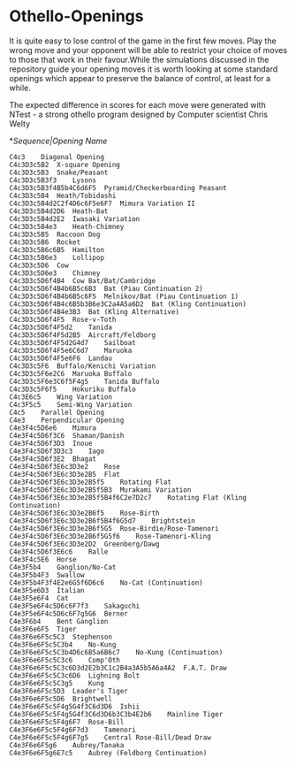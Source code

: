 # Othello-Openings

It is quite easy to lose control of the game in the first few moves. Play the wrong move and your opponent will be able to restrict your choice of moves to those that work in their favour.While the simulations discussed in the repository guide your opening moves it is worth looking at some standard openings which appear to preserve the balance of control, at least for a while.

The expected difference in scores for each move were generated with NTest - a strong othello program designed by Computer scientist  Chris Welty

**Sequence|Opening Name*

 	C4c3	Diagonal Opening
 	C4c3D3c5B2	X-square Opening
 	C4c3D3c5B3	Snake/Peasant
 	C4c3D3c5B3f3	Lysons
 	C4c3D3c5B3f4B5b4C6d6F5	Pyramid/Checkerboarding Peasant
 	C4c3D3c5B4	Heath/Tobidashi
 	C4c3D3c5B4d2C2f4D6c6F5e6F7	Mimura Variation II
 	C4c3D3c5B4d2D6	Heath-Bat
 	C4c3D3c5B4d2E2	Iwasaki Variation
 	C4c3D3c5B4e3	Heath-Chimney
 	C4c3D3c5B5	Raccoon Dog
 	C4c3D3c5B6	Rocket
 	C4c3D3c5B6c6B5	Hamilton
 	C4c3D3c5B6e3	Lollipop
 	C4c3D3c5D6	Cow
 	C4c3D3c5D6e3	Chimney
 	C4c3D3c5D6f4B4	Cow Bat/Bat/Cambridge
 	C4c3D3c5D6f4B4b6B5c6B3	Bat (Piau Continuation 2)
 	C4c3D3c5D6f4B4b6B5c6F5	Melnikov/Bat (Piau Continuation 1)
 	C4c3D3c5D6f4B4c6B5b3B6e3C2a4A5a6D2	Bat (Kling Continuation)
 	C4c3D3c5D6f4B4e3B3	Bat (Kling Alternative)
 	C4c3D3c5D6f4F5	Rose-v-Toth
 	C4c3D3c5D6f4F5d2	Tanida
 	C4c3D3c5D6f4F5d2B5	Aircraft/Feldborg
 	C4c3D3c5D6f4F5d2G4d7	Sailboat
 	C4c3D3c5D6f4F5e6C6d7	Maruoka
 	C4c3D3c5D6f4F5e6F6	Landau
 	C4c3D3c5F6	Buffalo/Kenichi Variation
 	C4c3D3c5F6e2C6	Maruoka Buffalo
 	C4c3D3c5F6e3C6f5F4g5	Tanida Buffalo
 	C4c3D3c5F6f5	Hokuriku Buffalo
 	C4c3E6c5	Wing Variation
 	C4c3F5c5	Semi-Wing Variation
 	C4c5	Parallel Opening
 	C4e3	Perpendicular Opening
 	C4e3F4c5D6e6	Mimura
 	C4e3F4c5D6f3C6	Shaman/Danish
 	C4e3F4c5D6f3D3	Inoue
 	C4e3F4c5D6f3D3c3	Iago
 	C4e3F4c5D6f3E2	Bhagat
 	C4e3F4c5D6f3E6c3D3e2	Rose
 	C4e3F4c5D6f3E6c3D3e2B5	Flat
 	C4e3F4c5D6f3E6c3D3e2B5f5	Rotating Flat
 	C4e3F4c5D6f3E6c3D3e2B5f5B3	Murakami Variation
 	C4e3F4c5D6f3E6c3D3e2B5f5B4f6C2e7D2c7	Rotating Flat (Kling Continuation)
 	C4e3F4c5D6f3E6c3D3e2B6f5	Rose-Birth
 	C4e3F4c5D6f3E6c3D3e2B6f5B4f6G5d7	Brightstein
 	C4e3F4c5D6f3E6c3D3e2B6f5G5	Rose-Birdie/Rose-Tamenori
 	C4e3F4c5D6f3E6c3D3e2B6f5G5f6	Rose-Tamenori-Kling
 	C4e3F4c5D6f3E6c3D3e2D2	Greenberg/Dawg
 	C4e3F4c5D6f3E6c6	Ralle
 	C4e3F4c5E6	Horse
 	C4e3F5b4	Ganglion/No-Cat
 	C4e3F5b4F3	Swallow
 	C4e3F5b4F3f4E2e6G5f6D6c6	No-Cat (Continuation)
 	C4e3F5e6D3	Italian
 	C4e3F5e6F4	Cat
 	C4e3F5e6F4c5D6c6F7f3	Sakaguchi
 	C4e3F5e6F4c5D6c6F7g5G6	Berner
 	C4e3F6b4	Bent Ganglion
 	C4e3F6e6F5	Tiger
 	C4e3F6e6F5c5C3	Stephenson
 	C4e3F6e6F5c5C3b4	No-Kung
 	C4e3F6e6F5c5C3b4D6c6B5a6B6c7	No-Kung (Continuation)
 	C4e3F6e6F5c5C3c6	Comp'Oth
 	C4e3F6e6F5c5C3c6D3d2E2b3C1c2B4a3A5b5A6a4A2	F.A.T. Draw
 	C4e3F6e6F5c5C3c6D6	Lighning Bolt
 	C4e3F6e6F5c5C3g5	Kung
 	C4e3F6e6F5c5D3	Leader's Tiger
 	C4e3F6e6F5c5D6	Brightwell
 	C4e3F6e6F5c5F4g5G4f3C6d3D6	Ishii
 	C4e3F6e6F5c5F4g5G4f3C6d3D6b3C3b4E2b6	Mainline Tiger
 	C4e3F6e6F5c5F4g6F7	Rose-Bill
 	C4e3F6e6F5c5F4g6F7d3	Tamenori
 	C4e3F6e6F5c5F4g6F7g5	Central Rose-Bill/Dead Draw
 	C4e3F6e6F5g6	Aubrey/Tanaka
 	C4e3F6e6F5g6E7c5	Aubrey (Feldborg Continuation)

